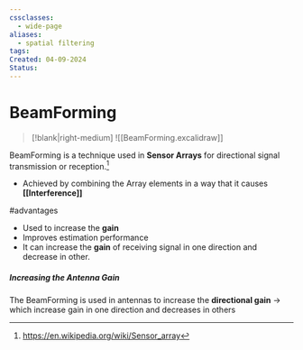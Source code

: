 ```yaml
---
cssclasses:
  - wide-page
aliases:
  - spatial filtering
tags: 
Created: 04-09-2024
Status:
---
```

# BeamForming
>[!blank|right-medium]
>![[BeamForming.excalidraw]]


BeamForming is a technique used in **Sensor Arrays** for directional signal transmission or reception.[^1]
- Achieved by combining the Array elements in a way that it causes **[[Interference]]**

[^1]:https://en.wikipedia.org/wiki/Sensor_array

#advantages 
- Used to increase the **gain**
- Improves estimation performance 
- It can increase the **gain** of receiving signal in one direction and decrease in other.

##### Increasing the Antenna Gain
The BeamForming is used in antennas to increase the **directional gain** -> which increase gain in one direction and decreases in others 
